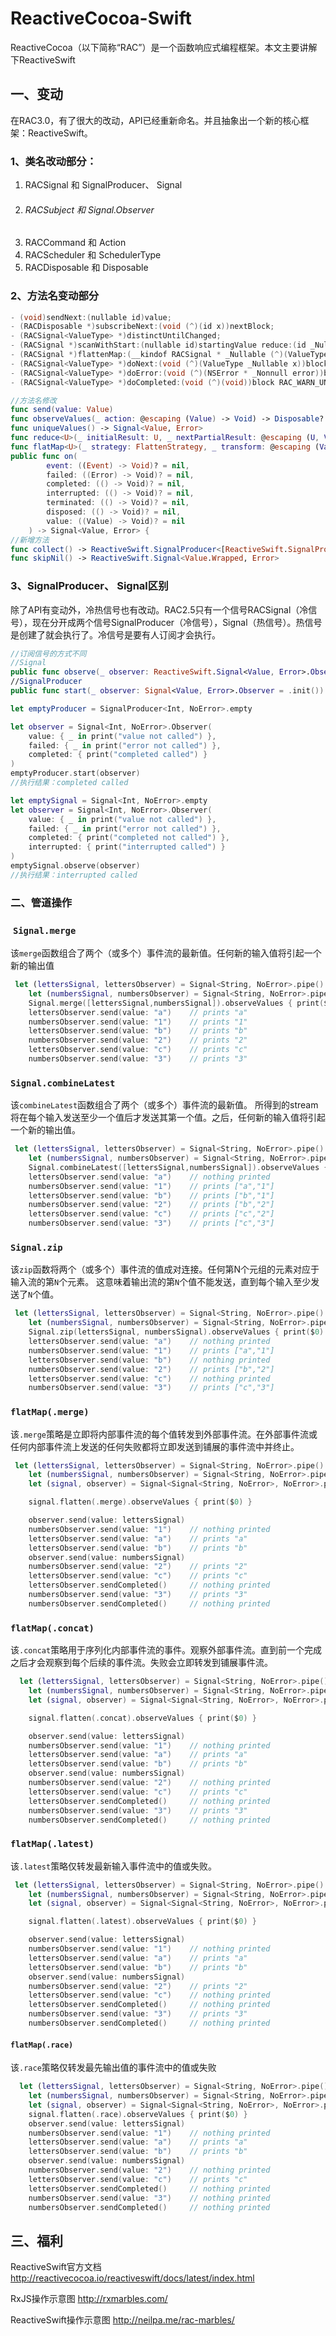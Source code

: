 # ReactiveCocoa-Swift

ReactiveCocoa（以下简称“RAC”）是一个函数响应式编程框架。本文主要讲解下ReactiveSwift

## 一、变动

在RAC3.0，有了很大的改动，API已经重新命名。并且抽象出一个新的核心框架：ReactiveSwift。

### 1、类名改动部分：

1. RACSignal 和 SignalProducer、 Signal
2. ###### RACSubject 和 Signal.Observer
3. RACCommand 和 Action
4. RACScheduler 和 SchedulerType
5. RACDisposable 和 Disposable

### 2、方法名变动部分

```objective-c
- (void)sendNext:(nullable id)value;
- (RACDisposable *)subscribeNext:(void (^)(id x))nextBlock;
- (RACSignal<ValueType> *)distinctUntilChanged;
- (RACSignal *)scanWithStart:(nullable id)startingValue reduce:(id _Nullable (^)(id _Nullable running, ValueType _Nullable next))reduceBlock;
- (RACSignal *)flattenMap:(__kindof RACSignal * _Nullable (^)(ValueType _Nullable value))block;
- (RACSignal<ValueType> *)doNext:(void (^)(ValueType _Nullable x))block RAC_WARN_UNUSED_RESULT;
- (RACSignal<ValueType> *)doError:(void (^)(NSError * _Nonnull error))block RAC_WARN_UNUSED_RESULT;
- (RACSignal<ValueType> *)doCompleted:(void (^)(void))block RAC_WARN_UNUSED_RESULT;
```

```swift
//方法名修改
func send(value: Value) 
func observeValues(_ action: @escaping (Value) -> Void) -> Disposable?  
func uniqueValues() -> Signal<Value, Error>
func reduce<U>(_ initialResult: U, _ nextPartialResult: @escaping (U, Value) -> U) -> Signal<U, Error> 
func flatMap<U>(_ strategy: FlattenStrategy, _ transform: @escaping (Value) -> SignalProducer<U, Error>) -> Signal<U, Error>
public func on(
		event: ((Event) -> Void)? = nil,
		failed: ((Error) -> Void)? = nil,
		completed: (() -> Void)? = nil,
		interrupted: (() -> Void)? = nil,
		terminated: (() -> Void)? = nil,
		disposed: (() -> Void)? = nil,
		value: ((Value) -> Void)? = nil
	) -> Signal<Value, Error> {
//新增方法
func collect() -> ReactiveSwift.SignalProducer<[ReactiveSwift.SignalProducer<Value, Error>.Value], ReactiveSwift.SignalProducer<Value, Error>.Error>
func skipNil() -> ReactiveSwift.Signal<Value.Wrapped, Error> 

```

### 3、SignalProducer、 Signal区别

除了API有变动外，冷热信号也有改动。RAC2.5只有一个信号RACSignal（冷信号），现在分开成两个信号SignalProducer（冷信号），Signal（热信号）。热信号是创建了就会执行了。冷信号是要有人订阅才会执行。

```swift
//订阅信号的方式不同
//Signal
public func observe(_ observer: ReactiveSwift.Signal<Value, Error>.Observer) -> Disposable?
//SignalProducer
public func start(_ observer: Signal<Value, Error>.Observer = .init()) -> Disposable

let emptyProducer = SignalProducer<Int, NoError>.empty

let observer = Signal<Int, NoError>.Observer(
    value: { _ in print("value not called") },
    failed: { _ in print("error not called") },
    completed: { print("completed called") }
)
emptyProducer.start(observer)
//执行结果：completed called

let emptySignal = Signal<Int, NoError>.empty
let observer = Signal<Int, NoError>.Observer(
    value: { _ in print("value not called") },
    failed: { _ in print("error not called") },
    completed: { print("completed not called") },
    interrupted: { print("interrupted called") }
)
emptySignal.observe(observer)
//执行结果：interrupted called

```



### 二、管道操作

###  `Signal.merge `

该`merge`函数组合了两个（或多个）事件流的最新值。任何新的输入值将引起一个新的输出值

```swift
 let (lettersSignal, lettersObserver) = Signal<String, NoError>.pipe()
    let (numbersSignal, numbersObserver) = Signal<String, NoError>.pipe()
    Signal.merge([lettersSignal,numbersSignal]).observeValues { print($0) }
    lettersObserver.send(value: "a")    // prints "a"
    numbersObserver.send(value: "1")    // prints "1"
    lettersObserver.send(value: "b")    // prints "b"
    numbersObserver.send(value: "2")    // prints "2"
    lettersObserver.send(value: "c")    // prints "c"
    numbersObserver.send(value: "3")    // prints "3"
```

### `Signal.combineLatest`

该`combineLatest`函数组合了两个（或多个）事件流的最新值。 所得到的stream将在每个输入发送至少一个值后才发送其第一个值。之后，任何新的输入值将引起一个新的输出值。

```swift
 let (lettersSignal, lettersObserver) = Signal<String, NoError>.pipe()
    let (numbersSignal, numbersObserver) = Signal<String, NoError>.pipe()
    Signal.combineLatest([lettersSignal,numbersSignal]).observeValues { print($0) }
    lettersObserver.send(value: "a")    // nothing printed
    numbersObserver.send(value: "1")    // prints ["a","1"]
    lettersObserver.send(value: "b")    // prints ["b","1"]
    numbersObserver.send(value: "2")    // prints ["b","2"]
    lettersObserver.send(value: "c")    // prints ["c","2"]
    numbersObserver.send(value: "3")    // prints ["c","3"]
```

### `Signal.zip` 

该`zip`函数将两个（或多个）事件流的值成对连接。任何第N个元组的元素对应于输入流的第`N`个元素。 这意味着输出流的第`N`个值不能发送，直到每个输入至少发送了`N`个值。

```swift
 let (lettersSignal, lettersObserver) = Signal<String, NoError>.pipe()
    let (numbersSignal, numbersObserver) = Signal<String, NoError>.pipe()
    Signal.zip(lettersSignal, numbersSignal).observeValues { print($0) }
    lettersObserver.send(value: "a")    // nothing printed
    numbersObserver.send(value: "1")    // prints ["a","1"]
    lettersObserver.send(value: "b")    // nothing printed
    numbersObserver.send(value: "2")    // prints ["b","2"]
    lettersObserver.send(value: "c")    // nothing printed
    numbersObserver.send(value: "3")    // prints ["c","3"]
```

### `flatMap(.merge)` 

该`.merge`策略是立即将内部事件流的每个值转发到外部事件流。在外部事件流或任何内部事件流上发送的任何失败都将立即发送到铺展的事件流中并终止。

```swift
 let (lettersSignal, lettersObserver) = Signal<String, NoError>.pipe()
    let (numbersSignal, numbersObserver) = Signal<String, NoError>.pipe()
    let (signal, observer) = Signal<Signal<String, NoError>, NoError>.pipe()

    signal.flatten(.merge).observeValues { print($0) }

    observer.send(value: lettersSignal)
    numbersObserver.send(value: "1")    // nothing printed
    lettersObserver.send(value: "a")    // prints "a"
    lettersObserver.send(value: "b")    // prints "b"
    observer.send(value: numbersSignal)
    numbersObserver.send(value: "2")    // prints "2"
    lettersObserver.send(value: "c")    // prints "c"
    lettersObserver.sendCompleted()     // nothing printed
    numbersObserver.send(value: "3")    // prints "3"
    numbersObserver.sendCompleted()     // nothing printed
```

### `flatMap(.concat)` 

该`.concat`策略用于序列化内部事件流的事件。观察外部事件流。直到前一个完成之后才会观察到每个后续的事件流。失败会立即转发到铺展事件流。

```swift
  let (lettersSignal, lettersObserver) = Signal<String, NoError>.pipe()
    let (numbersSignal, numbersObserver) = Signal<String, NoError>.pipe()
    let (signal, observer) = Signal<Signal<String, NoError>, NoError>.pipe()

    signal.flatten(.concat).observeValues { print($0) }

    observer.send(value: lettersSignal)
    numbersObserver.send(value: "1")    // nothing printed
    lettersObserver.send(value: "a")    // prints "a"
    lettersObserver.send(value: "b")    // prints "b"
    observer.send(value: numbersSignal)
    numbersObserver.send(value: "2")    // nothing printed
    lettersObserver.send(value: "c")    // prints "c"
    lettersObserver.sendCompleted()     // nothing printed
    numbersObserver.send(value: "3")    // prints "3"
    numbersObserver.sendCompleted()     // nothing printed
```

### `flatMap(.latest)` 

该`.latest`策略仅转发最新输入事件流中的值或失败。

```swift
 let (lettersSignal, lettersObserver) = Signal<String, NoError>.pipe()
    let (numbersSignal, numbersObserver) = Signal<String, NoError>.pipe()
    let (signal, observer) = Signal<Signal<String, NoError>, NoError>.pipe()

    signal.flatten(.latest).observeValues { print($0) }

    observer.send(value: lettersSignal)
    numbersObserver.send(value: "1")    // nothing printed
    lettersObserver.send(value: "a")    // prints "a"
    lettersObserver.send(value: "b")    // prints "b"
    observer.send(value: numbersSignal)
    numbersObserver.send(value: "2")    // prints "2"
    lettersObserver.send(value: "c")    // nothing printed
    lettersObserver.sendCompleted()     // nothing printed
    numbersObserver.send(value: "3")    // prints "3"
    numbersObserver.sendCompleted()     // nothing printed
```



#### `flatMap(.race)` 

该`.race`策略仅转发最先输出值的事件流中的值或失败

```swift
  let (lettersSignal, lettersObserver) = Signal<String, NoError>.pipe()
    let (numbersSignal, numbersObserver) = Signal<String, NoError>.pipe()
    let (signal, observer) = Signal<Signal<String, NoError>, NoError>.pipe()
    signal.flatten(.race).observeValues { print($0) }
    observer.send(value: lettersSignal)
    numbersObserver.send(value: "1")    // nothing printed
    lettersObserver.send(value: "a")    // prints "a"
    lettersObserver.send(value: "b")    // prints "b"
    observer.send(value: numbersSignal)
    numbersObserver.send(value: "2")    // nothing printed
    lettersObserver.send(value: "c")    // prints "c"
    lettersObserver.sendCompleted()     // nothing printed
    numbersObserver.send(value: "3")    // nothing printed
    numbersObserver.sendCompleted()     // nothing printed
```



## 三、福利

ReactiveSwift官方文档 http://reactivecocoa.io/reactiveswift/docs/latest/index.html

RxJS操作示意图 http://rxmarbles.com/

ReactiveSwift操作示意图 http://neilpa.me/rac-marbles/